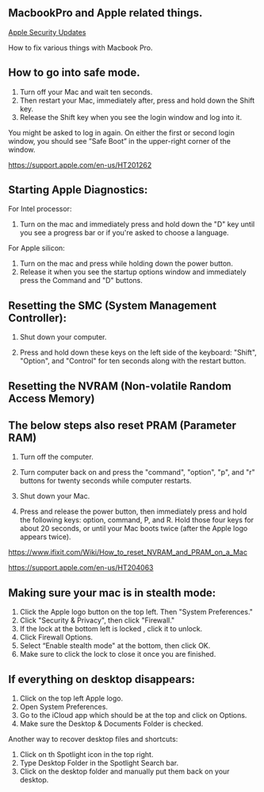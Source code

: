 ## MacbookPro and Apple related things.

[Apple Security Updates](https://support.apple.com/en-us/HT201222)


How to fix various things with Macbook Pro.

## How to go into safe mode.

1. Turn off your Mac and wait ten seconds.
2. Then restart your Mac, immediately after, press and hold down the Shift key.
3. Release the Shift key when you see the login window and log into it. 

You might be asked to log in again. On either the first or second login window, you should see ”Safe Boot” in the upper-right corner of the window.

https://support.apple.com/en-us/HT201262

## Starting Apple Diagnostics:

For Intel processor:

1. Turn on the mac and immediately press and hold down the "D" key until you see a progress bar or if you're asked to choose a language.

For Apple silicon:

1. Turn on the mac and press while holding down the power button. 
2. Release it when you see the startup options window and immediately press the Command and "D" buttons.


## Resetting the SMC (System Management Controller):

1. Shut down your computer.

2. Press and hold down these keys on the left side of the keyboard: "Shift", "Option", and "Control" for ten seconds along with the restart button. 


## Resetting the NVRAM (Non-volatile Random Access Memory)
## The below steps also reset PRAM (Parameter RAM)

1. Turn off the computer.
2. Turn computer back on and press the "command", "option", "p", and "r" buttons for twenty seconds while computer restarts.

1. Shut down your Mac.

2. Press and release the power button, then immediately press and hold the following keys: option, command, P, and R.
Hold those four keys for about 20 seconds, or until your Mac boots twice (after the Apple logo appears twice).

https://www.ifixit.com/Wiki/How_to_reset_NVRAM_and_PRAM_on_a_Mac

https://support.apple.com/en-us/HT204063

## Making sure your mac is in stealth mode:

1. Click the Apple logo button on the top left. Then "System Preferences." 
2. Click "Security & Privacy", then click "Firewall."
3. If the lock at the bottom left is locked , click it to unlock.
4. Click Firewall Options.
5. Select “Enable stealth mode" at the bottom, then click OK.
6. Make sure to click the lock to close it once you are finished.

## If everything on desktop disappears:

1. Click on the top left Apple logo.
2. Open System Preferences.
3. Go to the iCloud app which should be at the top and click on Options.
4. Make sure the Desktop & Documents Folder is checked.

Another way to recover desktop files and shortcuts:

1. Click on th Spotlight icon in the top right.
2. Type Desktop Folder in the Spotlight Search bar.
3. Click on the desktop folder and manually put them back on your desktop.
